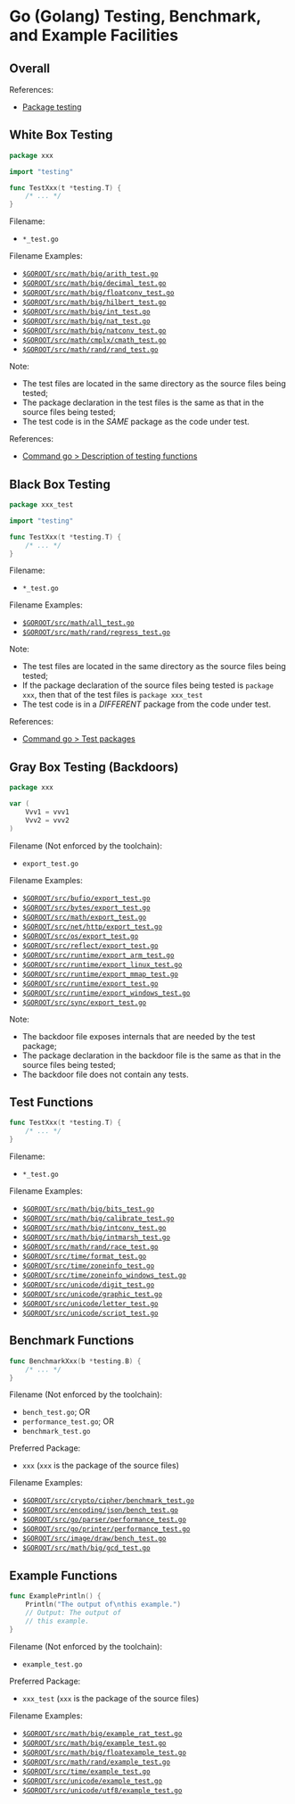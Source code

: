 # Go (Golang) Testing, Benchmark, and Example Facilities

## Overall

References:
- [Package testing](https://golang.org/pkg/testing/)

## White Box Testing

```go
package xxx

import "testing"

func TestXxx(t *testing.T) {
	/* ... */
}
```

Filename:
- `*_test.go`

Filename Examples:
- [`$GOROOT/src/math/big/arith_test.go`](https://golang.org/src/math/big/arith_test.go)
- [`$GOROOT/src/math/big/decimal_test.go`](https://golang.org/src/math/big/decimal_test.go)
- [`$GOROOT/src/math/big/floatconv_test.go`](https://golang.org/src/math/big/floatconv_test.go)
- [`$GOROOT/src/math/big/hilbert_test.go`](https://golang.org/src/math/big/hilbert_test.go)
- [`$GOROOT/src/math/big/int_test.go`](https://golang.org/src/math/big/int_test.go)
- [`$GOROOT/src/math/big/nat_test.go`](https://golang.org/src/math/big/nat_test.go)
- [`$GOROOT/src/math/big/natconv_test.go`](https://golang.org/src/math/big/natconv_test.go)
- [`$GOROOT/src/math/cmplx/cmath_test.go`](https://golang.org/src/math/cmplx/cmath_test.go)
- [`$GOROOT/src/math/rand/rand_test.go`](https://golang.org/src/math/rand/rand_test.go)

Note:
- The test files are located in the same directory as the source files being tested;
- The package declaration in the test files is the same as that in the source files being tested;
- The test code is in the *SAME* package as the code under test.

References:
- [Command go > Description of testing functions](https://golang.org/cmd/go/#hdr-Description_of_testing_functions)

## Black Box Testing

```go
package xxx_test

import "testing"

func TestXxx(t *testing.T) {
	/* ... */
}
```

Filename:
- `*_test.go`

Filename Examples:
- [`$GOROOT/src/math/all_test.go`](https://golang.org/src/math/all_test.go)
- [`$GOROOT/src/math/rand/regress_test.go`](https://golang.org/src/math/rand/regress_test.go)

Note:
- The test files are located in the same directory as the source files being tested;
- If the package declaration of the source files being tested is `package xxx`, then that of the test files is `package xxx_test`
- The test code is in a *DIFFERENT* package from the code under test.

References:
- [Command go > Test packages](https://golang.org/cmd/go/#hdr-Test_packages)

## Gray Box Testing (Backdoors)

```go
package xxx

var (
	Vvv1 = vvv1
	Vvv2 = vvv2
)
```

Filename (Not enforced by the toolchain):
- `export_test.go`

Filename Examples:

- [`$GOROOT/src/bufio/export_test.go`](https://golang.org/src/bufio/export_test.go)
- [`$GOROOT/src/bytes/export_test.go`](https://golang.org/src/bytes/export_test.go)
- [`$GOROOT/src/math/export_test.go`](https://golang.org/src/math/export_test.go)
- [`$GOROOT/src/net/http/export_test.go`](https://golang.org/src/net/http/export_test.go)
- [`$GOROOT/src/os/export_test.go`](https://golang.org/src/os/export_test.go)
- [`$GOROOT/src/reflect/export_test.go`](https://golang.org/src/reflect/export_test.go)
- [`$GOROOT/src/runtime/export_arm_test.go`](https://golang.org/src/runtime/export_arm_test.go)
- [`$GOROOT/src/runtime/export_linux_test.go`](https://golang.org/src/runtime/export_linux_test.go)
- [`$GOROOT/src/runtime/export_mmap_test.go`](https://golang.org/src/runtime/export_mmap_test.go)
- [`$GOROOT/src/runtime/export_test.go`](https://golang.org/src/runtime/export_test.go)
- [`$GOROOT/src/runtime/export_windows_test.go`](https://golang.org/src/runtime/export_windows_test.go)
- [`$GOROOT/src/sync/export_test.go`](https://golang.org/src/sync/export_test.go)

Note:
- The backdoor file exposes internals that are needed by the test package;
- The package declaration in the backdoor file is the same as that in the source files being tested;
- The backdoor file does not contain any tests.

## Test Functions

```go
func TestXxx(t *testing.T) {
	/* ... */
}
```

Filename:
- `*_test.go`

Filename Examples:
- [`$GOROOT/src/math/big/bits_test.go`](https://golang.org/src/math/big/bits_test.go)
- [`$GOROOT/src/math/big/calibrate_test.go`](https://golang.org/src/math/big/calibrate_test.go)
- [`$GOROOT/src/math/big/intconv_test.go`](https://golang.org/src/math/big/intconv_test.go)
- [`$GOROOT/src/math/big/intmarsh_test.go`](https://golang.org/src/math/big/intmarsh_test.go)
- [`$GOROOT/src/math/rand/race_test.go`](https://golang.org/src/math/rand/race_test.go)
- [`$GOROOT/src/time/format_test.go`](https://golang.org/src/time/format_test.go)
- [`$GOROOT/src/time/zoneinfo_test.go`](https://golang.org/src/time/zoneinfo_test.go)
- [`$GOROOT/src/time/zoneinfo_windows_test.go`](https://golang.org/src/time/zoneinfo_windows_test.go)
- [`$GOROOT/src/unicode/digit_test.go`](https://golang.org/src/unicode/digit_test.go)
- [`$GOROOT/src/unicode/graphic_test.go`](https://golang.org/src/unicode/graphic_test.go)
- [`$GOROOT/src/unicode/letter_test.go`](https://golang.org/src/unicode/letter_test.go)
- [`$GOROOT/src/unicode/script_test.go`](https://golang.org/src/unicode/script_test.go)

## Benchmark Functions

```go
func BenchmarkXxx(b *testing.B) {
	/* ... */
}
```

Filename (Not enforced by the toolchain):
- `bench_test.go`; OR
- `performance_test.go`; OR
- `benchmark_test.go`

Preferred Package:
- `xxx` (`xxx` is the package of the source files)

Filename Examples:
- [`$GOROOT/src/crypto/cipher/benchmark_test.go`](https://golang.org/src/crypto/cipher/benchmark_test.go)
- [`$GOROOT/src/encoding/json/bench_test.go`](https://golang.org/src/encoding/json/bench_test.go)
- [`$GOROOT/src/go/parser/performance_test.go`](https://golang.org/src/go/parser/performance_test.go)
- [`$GOROOT/src/go/printer/performance_test.go`](https://golang.org/src/go/printer/performance_test.go)
- [`$GOROOT/src/image/draw/bench_test.go`](https://golang.org/src/image/draw/bench_test.go)
- [`$GOROOT/src/math/big/gcd_test.go`](https://golang.org/src/math/big/gcd_test.go)

## Example Functions

```go
func ExamplePrintln() {
	Println("The output of\nthis example.")
	// Output: The output of
	// this example.
}
```

Filename (Not enforced by the toolchain):
- `example_test.go`

Preferred Package:
- `xxx_test` (`xxx` is the package of the source files)

Filename Examples:
- [`$GOROOT/src/math/big/example_rat_test.go`](https://golang.org/src/math/big/example_rat_test.go)
- [`$GOROOT/src/math/big/example_test.go`](https://golang.org/src/math/big/example_test.go)
- [`$GOROOT/src/math/big/floatexample_test.go`](https://golang.org/src/math/big/floatexample_test.go)
- [`$GOROOT/src/math/rand/example_test.go`](https://golang.org/src/math/rand/example_test.go)
- [`$GOROOT/src/time/example_test.go`](https://golang.org/src/time/example_test.go)
- [`$GOROOT/src/unicode/example_test.go`](https://golang.org/src/unicode/example_test.go)
- [`$GOROOT/src/unicode/utf8/example_test.go`](https://golang.org/src/unicode/utf8/example_test.go)
